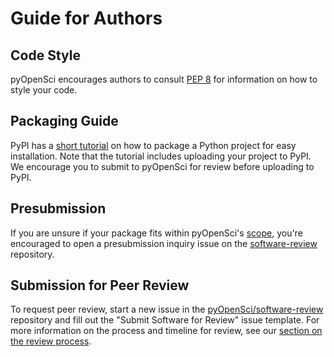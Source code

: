 # Guide for Authors

## Code Style

pyOpenSci encourages authors to consult [PEP 8](https://www.python.org/dev/peps/pep-0008/) for information on how to style your code.

## Packaging Guide

PyPI has a [short tutorial](https://packaging.python.org/tutorials/packaging-projects/) on how to package a Python project for easy installation. Note that the tutorial includes uploading your project to PyPI. We encourage you to submit to pyOpenSci for review before uploading to PyPI.

## Presubmission 
If you are unsure if your package fits within pyOpenSci's [scope](aims_scope), you're encouraged to open a presubmission inquiry issue on the [software-review](https://github.com/pyOpenSci/software-review) repository.

## Submission for Peer Review
To request peer review, start a new issue in the [pyOpenSci/software-review](https://github.com/pyOpenSci/software-review) repository and fill out the "Submit Software for Review" issue template. For more information on the process and timeline for review, see our [section on the review process](peer_review_proc).

